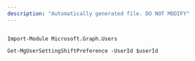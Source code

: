 ```yaml
---
description: "Automatically generated file. DO NOT MODIFY"
---
```


```powershellv2

Import-Module Microsoft.Graph.Users

Get-MgUserSettingShiftPreference -UserId $userId

```